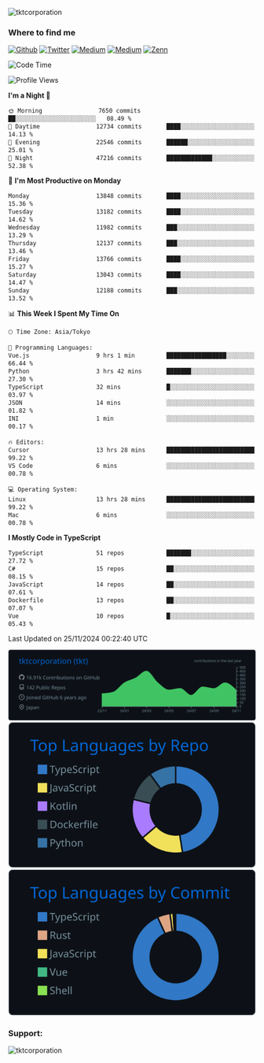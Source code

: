 <p align="left"> <img src="https://komarev.com/ghpvc/?username=tktcorporation&label=Profile%20views&color=0e75b6&style=flat" alt="tktcorporation" /> </p>

<h3>Where to find me</h3>
<p>
<a href="https://github.com/tktcorporation" target="_blank"><img alt="Github" src="https://img.shields.io/badge/GitHub-%2312100E.svg?&style=for-the-badge&logo=Github&logoColor=white" /></a>
<a href="https://twitter.com/tktcorporation" target="_blank"><img alt="Twitter" src="https://img.shields.io/badge/twitter-%231DA1F2.svg?&style=for-the-badge&logo=twitter&logoColor=white" /></a>
<a href="https://www.linkedin.com/in/tktcorporation" target="_blank"><img alt="Medium" src="https://img.shields.io/badge/linkdin-0a66c2.svg?&style=for-the-badge&logo=linkedin&logoColor=white" /></a>
<a href="https://qiita.com/tktcorporation" target="_blank"><img alt="Medium" src="https://img.shields.io/badge/qiita-55C500.svg?&style=for-the-badge&logo=qiita&logoColor=white" /></a>
<a href="https://zenn.dev/tktcorporation" target="_blank"><img alt="Zenn" src="https://img.shields.io/badge/Zenn-3EA8FF.svg?&style=for-the-badge&logo=Zenn&logoColor=white" /></a>
</p>
  
<!--START_SECTION:waka-->
![Code Time](http://img.shields.io/badge/Code%20Time-1%2C867%20hrs%2040%20mins-blue)

![Profile Views](http://img.shields.io/badge/Profile%20Views-20-blue)

**I'm a Night 🦉** 

```text
🌞 Morning                7650 commits        ██░░░░░░░░░░░░░░░░░░░░░░░   08.49 % 
🌆 Daytime                12734 commits       ████░░░░░░░░░░░░░░░░░░░░░   14.13 % 
🌃 Evening                22546 commits       ██████░░░░░░░░░░░░░░░░░░░   25.01 % 
🌙 Night                  47216 commits       █████████████░░░░░░░░░░░░   52.38 % 
```
📅 **I'm Most Productive on Monday** 

```text
Monday                   13848 commits       ████░░░░░░░░░░░░░░░░░░░░░   15.36 % 
Tuesday                  13182 commits       ████░░░░░░░░░░░░░░░░░░░░░   14.62 % 
Wednesday                11982 commits       ███░░░░░░░░░░░░░░░░░░░░░░   13.29 % 
Thursday                 12137 commits       ███░░░░░░░░░░░░░░░░░░░░░░   13.46 % 
Friday                   13766 commits       ████░░░░░░░░░░░░░░░░░░░░░   15.27 % 
Saturday                 13043 commits       ████░░░░░░░░░░░░░░░░░░░░░   14.47 % 
Sunday                   12188 commits       ███░░░░░░░░░░░░░░░░░░░░░░   13.52 % 
```


📊 **This Week I Spent My Time On** 

```text
🕑︎ Time Zone: Asia/Tokyo

💬 Programming Languages: 
Vue.js                   9 hrs 1 min         █████████████████░░░░░░░░   66.44 % 
Python                   3 hrs 42 mins       ███████░░░░░░░░░░░░░░░░░░   27.30 % 
TypeScript               32 mins             █░░░░░░░░░░░░░░░░░░░░░░░░   03.97 % 
JSON                     14 mins             ░░░░░░░░░░░░░░░░░░░░░░░░░   01.82 % 
INI                      1 min               ░░░░░░░░░░░░░░░░░░░░░░░░░   00.17 % 

🔥 Editors: 
Cursor                   13 hrs 28 mins      █████████████████████████   99.22 % 
VS Code                  6 mins              ░░░░░░░░░░░░░░░░░░░░░░░░░   00.78 % 

💻 Operating System: 
Linux                    13 hrs 28 mins      █████████████████████████   99.22 % 
Mac                      6 mins              ░░░░░░░░░░░░░░░░░░░░░░░░░   00.78 % 
```

**I Mostly Code in TypeScript** 

```text
TypeScript               51 repos            ███████░░░░░░░░░░░░░░░░░░   27.72 % 
C#                       15 repos            ██░░░░░░░░░░░░░░░░░░░░░░░   08.15 % 
JavaScript               14 repos            ██░░░░░░░░░░░░░░░░░░░░░░░   07.61 % 
Dockerfile               13 repos            ██░░░░░░░░░░░░░░░░░░░░░░░   07.07 % 
Vue                      10 repos            █░░░░░░░░░░░░░░░░░░░░░░░░   05.43 % 
```




 Last Updated on 25/11/2024 00:22:40 UTC
<!--END_SECTION:waka-->

[![](https://raw.githubusercontent.com/tktcorporation/tktcorporation/master/profile-summary-card-output/github_dark/0-profile-details.svg)](https://github.com/vn7n24fzkq/github-profile-summary-cards)
[![](https://raw.githubusercontent.com/tktcorporation/tktcorporation/master/profile-summary-card-output/github_dark/1-repos-per-language.svg)](https://github.com/vn7n24fzkq/github-profile-summary-cards) [![](https://raw.githubusercontent.com/tktcorporation/tktcorporation/master/profile-summary-card-output/github_dark/2-most-commit-language.svg)](https://github.com/vn7n24fzkq/github-profile-summary-cards)

<h3 align="left">Support:</h3>
<p><a href="https://www.buymeacoffee.com/tktcorporation"> <img align="left" src="https://cdn.buymeacoffee.com/buttons/v2/default-yellow.png" height="50" width="210" alt="tktcorporation" /></a></p><br><br>
